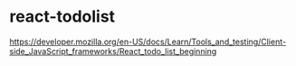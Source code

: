 
# react-todolist

https://developer.mozilla.org/en-US/docs/Learn/Tools_and_testing/Client-side_JavaScript_frameworks/React_todo_list_beginning